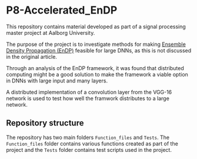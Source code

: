 # P8-Accelerated_EnDP
This repository contains material developed as part of a signal processing master project at Aalborg University.

The purpose of the project is to investigate methods for making [Ensemble Density Propagation (EnDP)](https://ieeexplore.ieee.org/document/9231635) feasible for large DNNs, as this is not discussed in the original article. 

Through an analysis of the EnDP framework, it was found that distributed computing might be a good solution to make the framework a viable option in DNNs with large input and many layers.  

A distributed implementation of a convolution layer from the VGG-16 network is used to test how well the framwork distributes to a large network.  

## Repository structure
The repository has two main folders ```Function_files``` and ```Tests```.
The ```Function_files``` folder contains various functions created as part of the project and the ```Tests``` folder contains test scripts used in the project. 
